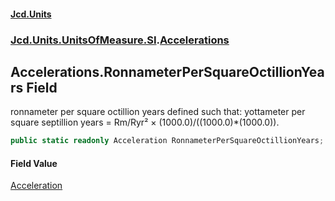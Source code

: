 #### [Jcd.Units](index.md 'index')
### [Jcd.Units.UnitsOfMeasure.SI](Jcd.Units.UnitsOfMeasure.SI.md 'Jcd.Units.UnitsOfMeasure.SI').[Accelerations](Accelerations.md 'Jcd.Units.UnitsOfMeasure.SI.Accelerations')

## Accelerations.RonnameterPerSquareOctillionYears Field

ronnameter per square octillion years defined such that: yottameter per square septillion years = Rm/Ryr² × (1000.0)/((1000.0)*(1000.0)).

```csharp
public static readonly Acceleration RonnameterPerSquareOctillionYears;
```

#### Field Value
[Acceleration](Acceleration.md 'Jcd.Units.UnitTypes.Acceleration')